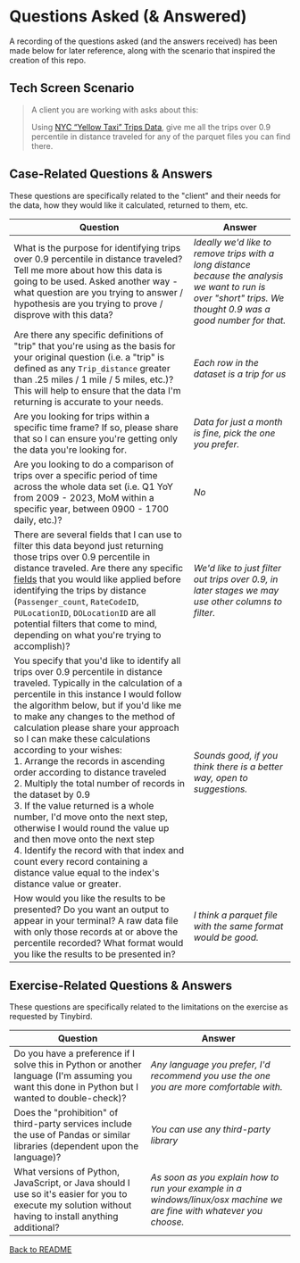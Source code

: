 # Questions Asked (& Answered)

A recording of the questions asked (and the answers received) has been made below for later reference, along with the scenario that inspired the creation of this repo.

## Tech Screen Scenario

> A client you are working with asks about this:
> 
> Using [NYC “Yellow Taxi” Trips Data](https://www.nyc.gov/site/tlc/about/tlc-trip-record-data.page), give me all the trips over 0.9 percentile in distance traveled for any of the parquet files you can find there.

## Case-Related Questions & Answers

These questions are specifically related to the "client" and their needs for the data, how they would like it calculated, returned to them, etc.

| Question | Answer |
| --- | --- |
| What is the purpose for identifying trips over 0.9 percentile in distance traveled? Tell me more about how this data is going to be used. Asked another way - what question are you trying to answer / hypothesis are you trying to prove / disprove with this data? | _Ideally we'd like to remove trips with a long distance because the analysis we want to run is over "short" trips. We thought 0.9 was a good number for that._ |
| Are there any specific definitions of "trip" that you're using as the basis for your original question (i.e. a "trip" is defined as any `Trip_distance` greater than .25 miles / 1 mile / 5 miles, etc.)? This will help to ensure that the data I'm returning is accurate to your needs. | _Each row in the dataset is a trip for us_ |
| Are you looking for trips within a specific time frame? If so, please share that so I can ensure you're getting only the data you're looking for. | _Data for just a month is fine, pick the one you prefer._ |
| Are you looking to do a comparison of trips over a specific period of time across the whole data set (i.e. Q1 YoY from 2009 - 2023, MoM within a specific year, between 0900 - 1700 daily, etc.)? | _No_ |
| There are several fields that I can use to filter this data beyond just returning those trips over 0.9 percentile in distance traveled. Are there any specific [fields](yellowTaxiDataDictionary.md) that you would like applied before identifying the trips by distance (`Passenger_count`, `RateCodeID`, `PULocationID`, `DOLocationID` are all potential filters that come to mind, depending on what you're trying to accomplish)? | _We'd like to just filter out trips over 0.9, in later stages we may use other columns to filter._ |
| You specify that you'd like to identify all trips over 0.9 percentile in distance traveled. Typically in the calculation of a percentile in this instance I would follow the algorithm below, but if you'd like me to make any changes to the method of calculation please share your approach so I can make these calculations according to your wishes:<br/>1. Arrange the records in ascending order according to distance traveled<br/>2. Multiply the total number of records in the dataset by 0.9<br/>3. If the value returned is a whole number, I'd move onto the next step, otherwise I would round the value up and then move onto the next step<br/>4. Identify the record with that index and count every record containing a distance value equal to the index's distance value or greater. | _Sounds good, if you think there is a better way, open to suggestions._ |
| How would you like the results to be presented? Do you want an output to appear in your terminal? A raw data file with only those records at or above the percentile recorded? What format would you like the results to be presented in? | _I think a parquet file with the same format would be good._ |

## Exercise-Related Questions & Answers

These questions are specifically related to the limitations on the exercise as requested by Tinybird.

| Question | Answer |
| --- | --- |
| Do you have a preference if I solve this in Python or another language (I'm assuming you want this done in Python but I wanted to double-check)?  | _Any language you prefer, I'd recommend you use the one you are more comfortable with._ |
| Does the "prohibition" of third-party services include the use of Pandas or similar libraries (dependent upon the language)? | _You can use any third-party library_ |
| What versions of Python, JavaScript, or Java should I use so it's easier for you to execute my solution without having to install anything additional? | _As soon as you explain how to run your example in a windows/linux/osx machine we are fine with whatever you choose._ |

[Back to README]()
